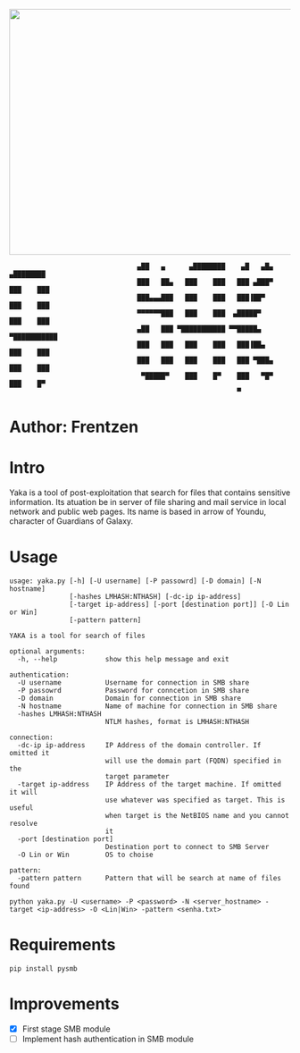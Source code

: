 <p align="center">
 <img width="600" height="440" src="https://www.archery360.com/wp-content/uploads/2018/07/00-Hero-Yondu-Photo-Credit-chikinrise-Deviantart.jpg">
</p>


```
                                ▄██   ▄      ▄████████    ▄█   ▄█▄    ▄████████ 
                                ███   ██▄   ███    ███   ███ ▄███▀   ███    ███ 
                                ███▄▄▄███   ███    ███   ███▐██▀     ███    ███ 
                                ▀▀▀▀▀▀███   ███    ███  ▄█████▀      ███    ███ 
                                ▄██   ███ ▀███████████ ▀▀█████▄    ▀███████████ 
                                ███   ███   ███    ███   ███▐██▄     ███    ███ 
                                ███   ███   ███    ███   ███ ▀███▄   ███    ███ 
                                 ▀█████▀    ███    █▀    ███   ▀█▀   ███    █▀  
                                                         ▀                      
```


# Author: Frentzen

# Intro

Yaka is a tool of post-exploitation that search for files that contains sensitive information. Its atuation be in server of file sharing and mail service in local network and public web pages. Its name is based in arrow of Youndu, character of Guardians of Galaxy.

# Usage
```
usage: yaka.py [-h] [-U username] [-P passowrd] [-D domain] [-N hostname]
               [-hashes LMHASH:NTHASH] [-dc-ip ip-address]
               [-target ip-address] [-port [destination port]] [-O Lin or Win]
               [-pattern pattern]

YAKA is a tool for search of files

optional arguments:
  -h, --help            show this help message and exit

authentication:
  -U username           Username for connection in SMB share
  -P passowrd           Password for conncetion in SMB share
  -D domain             Domain for connection in SMB share
  -N hostname           Name of machine for connection in SMB share
  -hashes LMHASH:NTHASH
                        NTLM hashes, format is LMHASH:NTHASH

connection:
  -dc-ip ip-address     IP Address of the domain controller. If omitted it
                        will use the domain part (FQDN) specified in the
                        target parameter
  -target ip-address    IP Address of the target machine. If omitted it will
                        use whatever was specified as target. This is useful
                        when target is the NetBIOS name and you cannot resolve
                        it
  -port [destination port]
                        Destination port to connect to SMB Server
  -O Lin or Win         OS to choise

pattern:
  -pattern pattern      Pattern that will be search at name of files found
```
```
python yaka.py -U <username> -P <password> -N <server_hostname> -target <ip-address> -O <Lin|Win> -pattern <senha.txt>
```
# Requirements
```
pip install pysmb
```
# Improvements
- [x] First stage SMB module
- [ ] Implement hash authentication in SMB module
